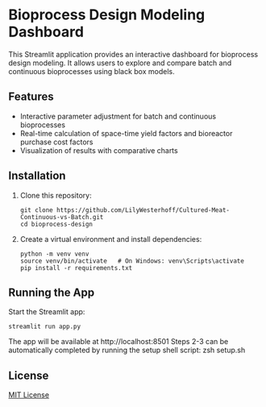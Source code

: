 # Bioprocess Design Modeling Dashboard

This Streamlit application provides an interactive dashboard for bioprocess design modeling. It allows users to explore and compare batch and continuous bioprocesses using black box models.

## Features

- Interactive parameter adjustment for batch and continuous bioprocesses
- Real-time calculation of space-time yield factors and bioreactor purchase cost factors
- Visualization of results with comparative charts

## Installation

1. Clone this repository:
   ```
   git clone https://github.com/LilyWesterhoff/Cultured-Meat-Continuous-vs-Batch.git
   cd bioprocess-design
   ```

2. Create a virtual environment and install dependencies:
   ```
   python -m venv venv
   source venv/bin/activate   # On Windows: venv\Scripts\activate
   pip install -r requirements.txt
   ```

## Running the App

Start the Streamlit app:
```
streamlit run app.py
```

The app will be available at http://localhost:8501
Steps 2-3 can be automatically completed by running the setup shell script: zsh setup.sh 

## License

[MIT License](LICENSE)